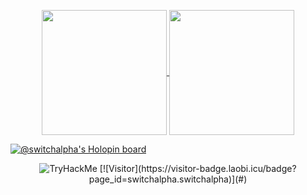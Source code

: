 <p align="center">
<a href="https://switchalpha.dev">
  <img height=200 align="center" src="https://github-readme-stats.vercel.app/api?username=switchalpha" />
</a>
<a href="https://switchalpha.dev">
  <img height=200 align="center" src="https://github-readme-stats.vercel.app/api/top-langs?username=switchalpha&layout=compact&langs_count=8&card_width=320" />
</a>
</p>

[![@switchalpha's Holopin board](https://holopin.me/switchalpha)](https://holopin.io/@switchalpha)

<p align="center">
<img src="https://tryhackme-badges.s3.amazonaws.com/switchalpha.png" alt="TryHackMe">
[![Visitor](https://visitor-badge.laobi.icu/badge?page_id=switchalpha.switchalpha)](#)
</p>


